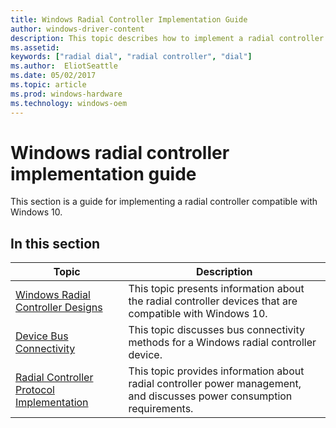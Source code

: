 ```yaml
---
title: Windows Radial Controller Implementation Guide
author: windows-driver-content
description: This topic describes how to implement a radial controller starting in the Windows Anniversary Update.
ms.assetid:
keywords: ["radial dial", "radial controller", "dial"]
ms.author:  EliotSeattle
ms.date: 05/02/2017
ms.topic: article
ms.prod: windows-hardware
ms.technology: windows-oem
---
```


# Windows radial controller implementation guide

This section is a guide for implementing a radial controller compatible with Windows 10.

## In this section

| Topic | Description |
| --- | --- |
| [Windows Radial Controller Designs](radial-controller-designs.md) | This topic presents information about the radial controller devices that are compatible with Windows 10. |
| [Device Bus Connectivity](radial-controller-device-bus-connectivity.md) | This topic discusses bus connectivity methods for a Windows radial controller device. |
| [Radial Controller Protocol Implementation](radial-controller-protocol-implementation.md) | This topic provides information about radial controller power management, and discusses power consumption requirements. |

